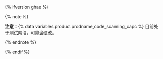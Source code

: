 {% ifversion ghae %}

{% note %}

**注意：**{% data variables.product.prodname_code_scanning_capc %} 目前处于测试阶段，可能会更改。

{% endnote %}

{% endif %}
